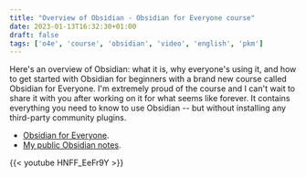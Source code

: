 ```yaml
---
title: "Overview of Obsidian - Obsidian for Everyone course"
date: 2023-01-13T16:32:30+01:00
draft: false
tags: ['o4e', 'course', 'obsidian', 'video', 'english', 'pkm']
---
```

Here's an overview of Obsidian: what it is, why everyone's using it, and how to get started with Obsidian for beginners with a brand new course called Obsidian for Everyone. I'm extremely proud of the course and I can't wait to share it with you after working on it for what seems like forever. It contains everything you need to know to use Obsidian -- but without installing any third-party community plugins.

- [Obsidian for Everyone](https://courses.nicolevanderhoeven.com/o4e).
- [My public Obsidian notes](https://notes.nicolevanderhoeven.com).

{{< youtube HNFF_EeFr9Y >}}